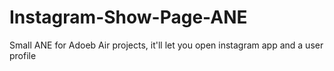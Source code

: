 # Instagram-Show-Page-ANE
Small ANE for Adoeb Air projects, it'll let you open instagram app and a user profile
